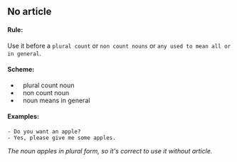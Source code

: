 ## No article

#### Rule:

Use it before a `plural count` or `non count nouns` or `any used to mean all or in general`.

#### Scheme:

- ` ` plural count noun
- ` ` non count noun
- ` ` noun means in general

#### Examples:
```
- Do you want an apple? 
- Yes, please give me some apples.
```
_The noun apples in plural form, so it's correct to use it without article._

